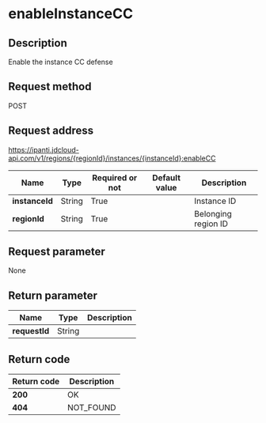 # enableInstanceCC


## Description
Enable the instance CC defense

## Request method
POST

## Request address
https://ipanti.jdcloud-api.com/v1/regions/{regionId}/instances/{instanceId}:enableCC

|Name|Type|Required or not|Default value|Description|
|---|---|---|---|---|
|**instanceId**|String|True||Instance ID|
|**regionId**|String|True||Belonging region ID|

## Request parameter
None


## Return parameter
|Name|Type|Description|
|---|---|---|
|**requestId**|String||



## Return code
|Return code|Description|
|---|---|
|**200**|OK|
|**404**|NOT_FOUND|
